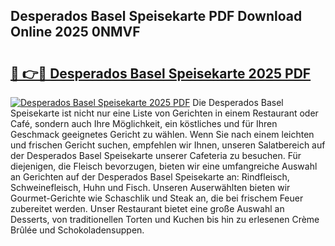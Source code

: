 ## Desperados Basel Speisekarte PDF Download Online 2025 0NMVF

# <h2><a href="http://gc8cg7p.nevu.top/?p=Desperados+Basel+Speisekarte">🔗 👉🔴 Desperados Basel Speisekarte 2025 PDF</a></h2>

[![Desperados Basel Speisekarte 2025 PDF](https://i.imgur.com/dBaPXMq.png)](http://gc8cg7p.nevu.top/?p=Desperados+Basel+Speisekarte)
Die Desperados Basel Speisekarte ist nicht nur eine Liste von Gerichten in einem Restaurant oder Café, sondern auch Ihre Möglichkeit, ein köstliches und für Ihren Geschmack geeignetes Gericht zu wählen. Wenn Sie nach einem leichten und frischen Gericht suchen, empfehlen wir Ihnen, unseren Salatbereich auf der Desperados Basel Speisekarte unserer Cafeteria zu besuchen. Für diejenigen, die Fleisch bevorzugen, bieten wir eine umfangreiche Auswahl an Gerichten auf der Desperados Basel Speisekarte an: Rindfleisch, Schweinefleisch, Huhn und Fisch. Unseren Auserwählten bieten wir Gourmet-Gerichte wie Schaschlik und Steak an, die bei frischem Feuer zubereitet werden. Unser Restaurant bietet eine große Auswahl an Desserts, von traditionellen Torten und Kuchen bis hin zu erlesenen Crème Brûlée und Schokoladensuppen.
